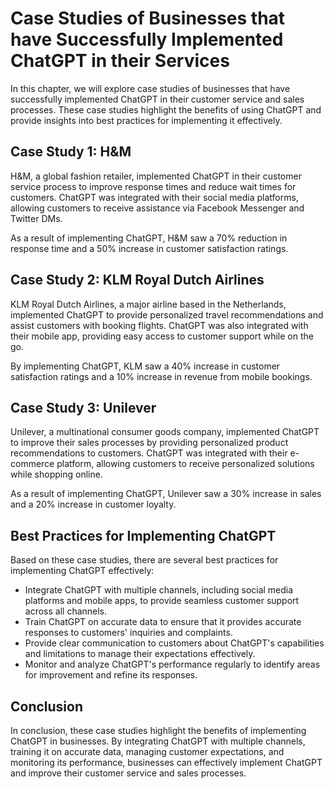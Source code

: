 Case Studies of Businesses that have Successfully Implemented ChatGPT in their Services
======================================================================================================================================

In this chapter, we will explore case studies of businesses that have successfully implemented ChatGPT in their customer service and sales processes. These case studies highlight the benefits of using ChatGPT and provide insights into best practices for implementing it effectively.

Case Study 1: H\&M
------------------

H\&M, a global fashion retailer, implemented ChatGPT in their customer service process to improve response times and reduce wait times for customers. ChatGPT was integrated with their social media platforms, allowing customers to receive assistance via Facebook Messenger and Twitter DMs.

As a result of implementing ChatGPT, H\&M saw a 70% reduction in response time and a 50% increase in customer satisfaction ratings.

Case Study 2: KLM Royal Dutch Airlines
--------------------------------------

KLM Royal Dutch Airlines, a major airline based in the Netherlands, implemented ChatGPT to provide personalized travel recommendations and assist customers with booking flights. ChatGPT was also integrated with their mobile app, providing easy access to customer support while on the go.

By implementing ChatGPT, KLM saw a 40% increase in customer satisfaction ratings and a 10% increase in revenue from mobile bookings.

Case Study 3: Unilever
----------------------

Unilever, a multinational consumer goods company, implemented ChatGPT to improve their sales processes by providing personalized product recommendations to customers. ChatGPT was integrated with their e-commerce platform, allowing customers to receive personalized solutions while shopping online.

As a result of implementing ChatGPT, Unilever saw a 30% increase in sales and a 20% increase in customer loyalty.

Best Practices for Implementing ChatGPT
---------------------------------------

Based on these case studies, there are several best practices for implementing ChatGPT effectively:

* Integrate ChatGPT with multiple channels, including social media platforms and mobile apps, to provide seamless customer support across all channels.
* Train ChatGPT on accurate data to ensure that it provides accurate responses to customers' inquiries and complaints.
* Provide clear communication to customers about ChatGPT's capabilities and limitations to manage their expectations effectively.
* Monitor and analyze ChatGPT's performance regularly to identify areas for improvement and refine its responses.

Conclusion
----------

In conclusion, these case studies highlight the benefits of implementing ChatGPT in businesses. By integrating ChatGPT with multiple channels, training it on accurate data, managing customer expectations, and monitoring its performance, businesses can effectively implement ChatGPT and improve their customer service and sales processes.

